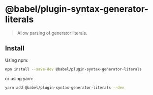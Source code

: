 # @babel/plugin-syntax-generator-literals

> Allow parsing of generator literals.

## Install

Using npm:

```sh
npm install --save-dev @babel/plugin-syntax-generator-literals
```

or using yarn:

```sh
yarn add @babel/plugin-syntax-generator-literals --dev
```
